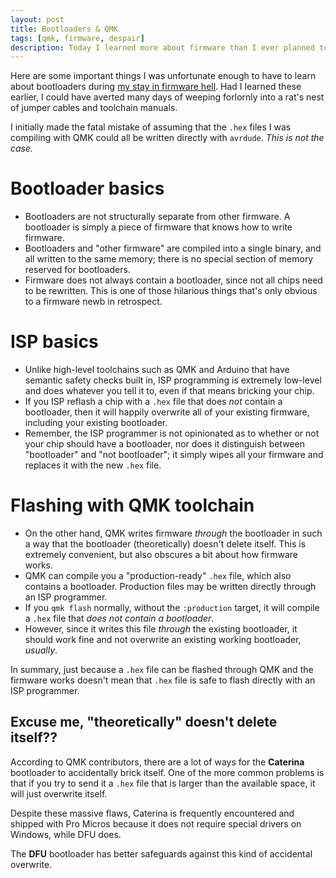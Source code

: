 ```yaml
---
layout: post
title: Bootloaders & QMK
tags: [qmk, firmware, despair]
description: Today I learned more about firmware than I ever planned to in my life. I hope this trivia saves someone else from firmware hell.
---
```


Here are some important things I was unfortunate enough to have to learn about bootloaders during [my stay in firmware hell](/rflog/2021/09/29/avr/). Had I learned these earlier, I could have averted many days of weeping forlornly into a rat's nest of jumper cables and toolchain manuals.

I initially made the fatal mistake of assuming that the `.hex` files I was compiling with QMK could all be written directly with `avrdude`. *This is not the case.*

# Bootloader basics

- Bootloaders are not structurally separate from other firmware. A bootloader is simply a piece of firmware that knows how to write firmware.
- Bootloaders and "other firmware" are compiled into a single binary, and all written to the same memory; there is no special section of memory reserved for bootloaders.
- Firmware does not always contain a bootloader, since not all chips need to be rewritten. This is one of those hilarious things that's only obvious to a firmware newb in retrospect.

# ISP basics

- Unlike high-level toolchains such as QMK and Arduino that have semantic safety checks built in, ISP programming is extremely low-level and does whatever you tell it to, even if that means bricking your chip.
- If you ISP reflash a chip with a `.hex` file that does *not* contain a bootloader, then it will happily overwrite all of your existing firmware, including your existing bootloader.
- Remember, the ISP programmer is not opinionated as to whether or not your chip should have a bootloader, nor does it distinguish between "bootloader" and "not bootloader"; it simply wipes all your firmware and replaces it with the new `.hex` file.

# Flashing with QMK toolchain

- On the other hand, QMK writes firmware *through* the bootloader in such a way that the bootloader (theoretically) doesn't delete itself. This is extremely convenient, but also obscures a bit about how firmware works.
- QMK can compile you a "production-ready" `.hex` file, which also contains a bootloader. Production files may be written directly through an ISP programmer.
- If you `qmk flash` normally, without the `:production` target, it will compile a `.hex` file that *does not contain a bootloader*. 
- However, since it writes this file *through* the existing bootloader, it should work fine and not overwrite an existing working bootloader, *usually*.

In summary, just because a `.hex` file can be flashed through QMK and the firmware works doesn't mean that `.hex` file is safe to flash directly with an ISP programmer.

## Excuse me, "theoretically" doesn't delete itself??

According to QMK contributors, there are a lot of ways for the **Caterina** bootloader to accidentally brick itself. One of the more common problems is that if you try to send it a `.hex` file that is larger than the available space, it will just overwrite itself.

Despite these massive flaws, Caterina is frequently encountered and shipped with Pro Micros because it does not require special drivers on Windows, while DFU does.

The **DFU** bootloader has better safeguards against this kind of accidental overwrite.

